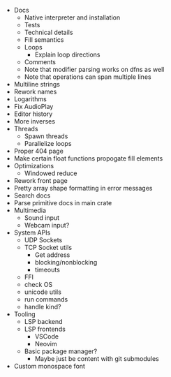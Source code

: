 - Docs
  - Native interpreter and installation
  - Tests
  - Technical details
  - Fill semantics
  - Loops
    - Explain loop directions
  - Comments
  - Note that modifier parsing works on dfns as well
  - Note that operations can span multiple lines
- Multiline strings
- Rework names
- Logarithms
- Fix AudioPlay
- Editor history
- More inverses
- Threads
  - Spawn threads
  - Parallelize loops
- Proper 404 page
- Make certain float functions propogate fill elements
- Optimizations
  - Windowed reduce
- Rework front page
- Pretty array shape formatting in error messages
- Search docs
- Parse primitive docs in main crate
- Multimedia
  - Sound input
  - Webcam input?
- System APIs
  - UDP Sockets
  - TCP Socket utils
    - Get address
    - blocking/nonblocking
    - timeouts
  - FFI
  - check OS
  - unicode utils
  - run commands
  - handle kind?
- Tooling
  - LSP backend
  - LSP frontends
    - VSCode
    - Neovim
  - Basic package manager?
    - Maybe just be content with git submodules
- Custom monospace font
